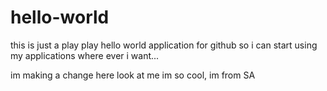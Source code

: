# hello-world
this is just a play play hello world application for github so i can start using my applications where ever i want...

im making a change here look at me im so cool, im from SA
